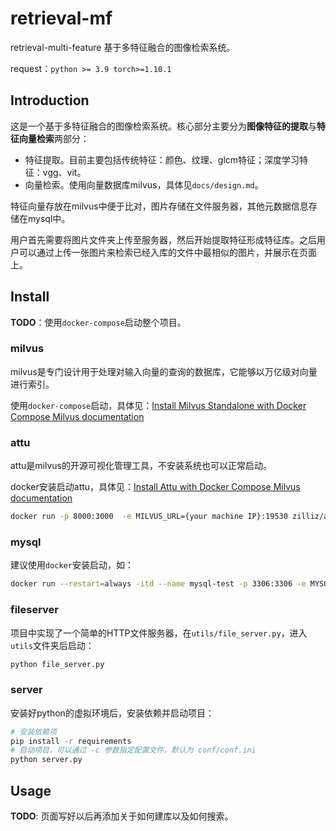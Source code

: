 # retrieval-mf

retrieval-multi-feature 基于多特征融合的图像检索系统。

request：`python >= 3.9 torch>=1.10.1`

## Introduction

这是一个基于多特征融合的图像检索系统。核心部分主要分为**图像特征的提取**与**特征向量检索**两部分：

- 特征提取。目前主要包括传统特征：颜色、纹理、glcm特征；深度学习特征：vgg、vit。
- 向量检索。使用向量数据库milvus，具体见`docs/design.md`。

特征向量存放在milvus中便于比对，图片存储在文件服务器，其他元数据信息存储在mysql中。

用户首先需要将图片文件夹上传至服务器，然后开始提取特征形成特征库。之后用户可以通过上传一张图片来检索已经入库的文件中最相似的图片，并展示在页面上。

## Install

**TODO**：使用`docker-compose`启动整个项目。

### milvus

milvus是专门设计用于处理对输入向量的查询的数据库，它能够以万亿级对向量进行索引。

使用`docker-compose`启动，具体见：[Install Milvus Standalone with Docker Compose Milvus documentation](https://milvus.io/docs/install_standalone-docker.md)

### attu

attu是milvus的开源可视化管理工具，不安装系统也可以正常启动。

docker安装启动attu，具体见：[Install Attu with Docker Compose Milvus documentation](https://milvus.io/docs/attu_install-docker.md)

```bash
docker run -p 8000:3000  -e MILVUS_URL={your machine IP}:19530 zilliz/attu:v2.2.3
```

### mysql

建议使用`docker`安装启动，如：

```bash
docker run --restart=always -itd --name mysql-test -p 3306:3306 -e MYSQL_ROOT_PASSWORD=123456 mysql
```

### fileserver

项目中实现了一个简单的HTTP文件服务器，在`utils/file_server.py`，进入`utils`文件夹后启动：

```bash
python file_server.py
```

### server

安装好python的虚拟环境后，安装依赖并启动项目：

```bash
# 安装依赖项
pip install -r requirements
# 启动项目，可以通过 -c 参数指定配置文件，默认为 conf/conf.ini
python server.py
```

## Usage

**TODO**: 页面写好以后再添加关于如何建库以及如何搜索。
